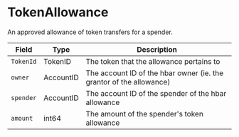 # TokenAllowance

An approved allowance of token transfers for a spender.

| Field     | Type      | Description                                                         |
| --------- | --------- | ------------------------------------------------------------------- |
| `TokenId` | TokenID   | The token that the allowance pertains to                            |
| `owner`   | AccountID | The account ID of the hbar owner (ie. the grantor of the allowance) |
| `spender` | AccountID | The account ID of the spender of the hbar allowance                 |
| `amount`  | int64     | The amount of the spender's token allowance                         |

####
